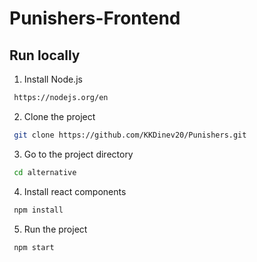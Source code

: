 # Punishers-Frontend


## Run locally
1. Install Node.js 
```bash
 https://nodejs.org/en
```
2. Clone the project

```bash
 git clone https://github.com/KKDinev20/Punishers.git
```
3. Go to the project directory

```bash
 cd alternative
```

4. Install react components

```bash
 npm install 
```     

5. Run the project
```bash
 npm start
```

